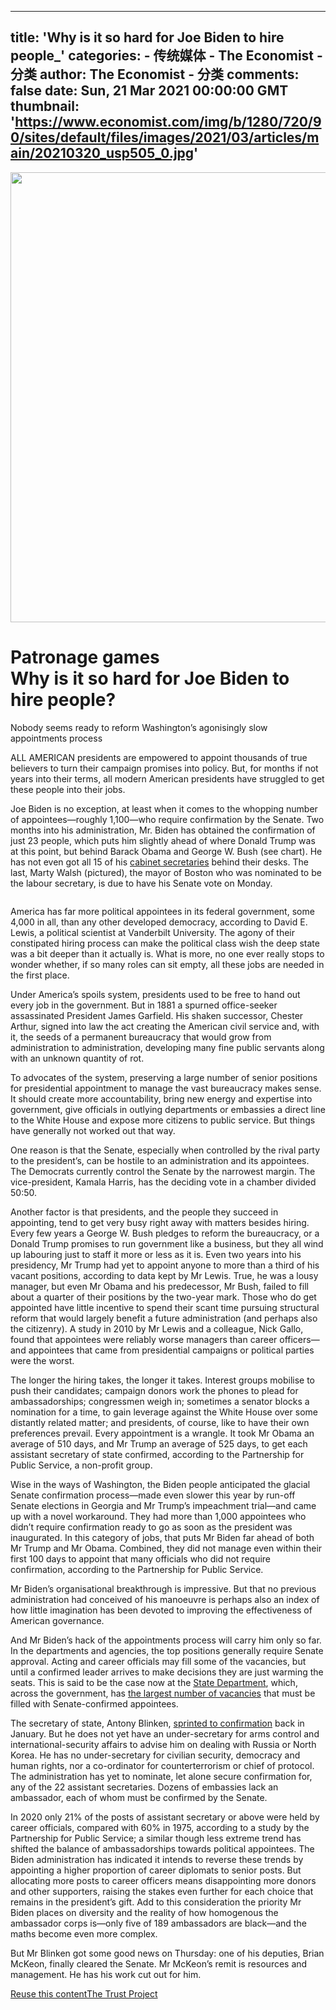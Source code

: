 
---
title: 'Why is it so hard for Joe Biden to hire people_'
categories: 
    - 传统媒体
    - The Economist - 分类
author: The Economist - 分类
comments: false
date: Sun, 21 Mar 2021 00:00:00 GMT
thumbnail: 'https://www.economist.com/img/b/1280/720/90/sites/default/files/images/2021/03/articles/main/20210320_usp505_0.jpg'
---

<div>   
<div itemscope itemprop="image" itemtype="https://schema.org/ImageObject"><meta itemprop="url" content="https://www.economist.com/img/b/1280/720/90/sites/default/files/images/2021/03/articles/main/20210320_usp505_0.jpg"><img width="1280" height="720" src="https://www.economist.com/img/b/1280/720/90/sites/default/files/images/2021/03/articles/main/20210320_usp505_0.jpg" srcset="https://www.economist.com/img/b/200/113/90/sites/default/files/images/2021/03/articles/main/20210320_usp505_0.jpg 200w,https://www.economist.com/img/b/300/169/90/sites/default/files/images/2021/03/articles/main/20210320_usp505_0.jpg 300w,https://www.economist.com/img/b/400/225/90/sites/default/files/images/2021/03/articles/main/20210320_usp505_0.jpg 400w,https://www.economist.com/img/b/600/338/90/sites/default/files/images/2021/03/articles/main/20210320_usp505_0.jpg 600w,https://www.economist.com/img/b/640/360/90/sites/default/files/images/2021/03/articles/main/20210320_usp505_0.jpg 640w,https://www.economist.com/img/b/800/450/90/sites/default/files/images/2021/03/articles/main/20210320_usp505_0.jpg 800w,https://www.economist.com/img/b/1000/563/90/sites/default/files/images/2021/03/articles/main/20210320_usp505_0.jpg 1000w,https://www.economist.com/img/b/1280/720/90/sites/default/files/images/2021/03/articles/main/20210320_usp505_0.jpg 1280w" sizes="(min-width: 1440px) 940px, (min-width: 1080px) 75vw, (min-width: 960px) 90vw, (min-width: 800px) 720px, 95vw" alt referrerpolicy="no-referrer"></div><h1><span data-test-id="Article Subheadline" class="article__subheadline">Patronage games</span><br><span data-test-id="Article Headline" itemprop="headline" class="article__headline">Why is it so hard for Joe Biden to hire people?</span></h1><p data-test-id="Article Description" itemprop="description" class="article__description">Nobody seems ready to reform Washington’s agonisingly slow appointments process</p><div class="layout-sticky-rail"><div class="layout-sticky-rail-advert-wrapper"><div id class="advert right hidden advert--right-rail advert--sticky-rail"><div><div id="econright-r1"></div></div></div></div></div><p class="article__body-text"><span>ALL AMERICAN presidents are empowered to appoint thousands of true believers to turn their campaign promises into policy. But, for months if not years into their terms, all modern American presidents have struggled to get these people into their jobs. </span></p><p class="article__body-text"><span>Joe Biden is no exception, at least when it comes to the whopping number of appointees</span><span>—</span><span>roughly 1,100</span><span>—</span><span>who require confirmation by the Senate. Two months into his administration, Mr. Biden has obtained the confirmation of just 23 people, which puts him slightly ahead of where Donald Trump was at this point, but behind Barack Obama and George W. Bush (see chart). He has not even got all 15 of his </span><a href="https://www.economist.com/tracking-joe-biden"><span>cabinet secretaries</span></a><span> behind their desks. The last, Marty Walsh (pictured), the mayor of Boston who was nominated to be the labour secretary, is due to have his Senate vote on Monday.</span></p><div id class="advert incontent hidden advert--inline"><div><div id="econ-1"></div></div></div><div class="article__body-text-image"><figure><div itemscope itemprop="image" itemtype="https://schema.org/ImageObject" data-slim="1"><meta itemprop="url" content="https://www.economist.com/img/b/608/662/90/sites/default/files/images/2021/03/articles/body/20210327_woc258.png"><img loading="lazy" src="https://www.economist.com/img/b/608/662/90/sites/default/files/images/2021/03/articles/body/20210327_woc258.png" srcset="https://www.economist.com/img/b/200/218/90/sites/default/files/images/2021/03/articles/body/20210327_woc258.png 200w,https://www.economist.com/img/b/300/327/90/sites/default/files/images/2021/03/articles/body/20210327_woc258.png 300w,https://www.economist.com/img/b/400/436/90/sites/default/files/images/2021/03/articles/body/20210327_woc258.png 400w,https://www.economist.com/img/b/600/653/90/sites/default/files/images/2021/03/articles/body/20210327_woc258.png 600w,https://www.economist.com/img/b/640/697/90/sites/default/files/images/2021/03/articles/body/20210327_woc258.png 640w,https://www.economist.com/img/b/800/871/90/sites/default/files/images/2021/03/articles/body/20210327_woc258.png 800w,https://www.economist.com/img/b/1000/1089/90/sites/default/files/images/2021/03/articles/body/20210327_woc258.png 1000w,https://www.economist.com/img/b/1280/1394/90/sites/default/files/images/2021/03/articles/body/20210327_woc258.png 1280w" sizes="300px" alt referrerpolicy="no-referrer"></div></figure><p class="article__body-text"><span>America has far more political appointees in its federal government</span><span>, </span><span>some 4,000 in all, than any other developed democracy, according to David E. Lewis, a political scientist at Vanderbilt University. The agony of their constipated hiring process can make the political class wish the deep state was a bit deeper than it actually is. What is more, no one ever really stops to wonder whether, if so many roles can sit empty, all these jobs are needed in the first place.</span></p><p class="article__body-text"><span>Under America’s spoils system, presidents used to be free to hand out every job in the government. But in 1881 a spurned office-seeker assassinated President James Garfield. His shaken successor, Chester Arthur, signed into law the act creating the American civil service and, with it, the seeds of a permanent bureaucracy that would grow from administration to administration, developing many fine public servants along with an unknown quantity of rot.</span></p><p class="article__body-text"><span>To advocates of the system, preserving a large number of senior positions for presidential appointment to manage the vast bureaucracy makes sense. It should create more accountability, bring new energy and expertise into government, give officials in outlying departments or embassies a direct line to the White House and expose more citizens to public service. But things have generally not worked out that way.</span></p><p class="article__body-text"><span>One reason is that the Senate, especially when controlled by the rival party to the president’s, can be hostile to an administration and its appointees. The Democrats currently control the Senate by the narrowest margin. The vice-president, Kamala Harris, has the deciding vote in a chamber divided 50:50.</span></p></div><p class="article__body-text"><span>Another factor is that presidents, and the people they succeed in appointing, tend to get very busy right away with matters besides hiring. Every few years a George W. Bush pledges to reform the bureaucracy, or a Donald Trump promises to run government like a business, but they all wind up labouring just to staff it more or less as it is. Even two years into his presidency, Mr Trump had yet to appoint anyone to more than a third of his vacant positions, according to data kept by Mr Lewis. True, he was a lousy manager, but even Mr Obama and his predecessor, Mr Bush, failed to fill about a quarter of their positions by the two-year mark. Those who do get appointed have little incentive to spend their scant time pursuing structural reform that would largely benefit a future administration (and perhaps also the citizenry). A study in 2010 by Mr Lewis and a colleague, Nick Gallo, found that appointees were reliably worse managers than career officers</span><span>—</span><span>and appointees that came from presidential campaigns or political parties were the worst. </span></p><p class="article__body-text"><span>The longer the hiring takes, the longer it takes. Interest groups mobilise to push their candidates; campaign donors work the phones to plead for ambassadorships; congressmen weigh in; sometimes a senator blocks a nomination for a time, to gain leverage against the White House over some distantly related matter; and presidents, of course, like to have their own preferences prevail. Every appointment is a wrangle. It took Mr Obama an average of 510 days, and Mr Trump an average of 525 days, to get each assistant secretary of state confirmed, according to the Partnership for Public Service, a non-profit group.</span></p><div id class="advert incontent hidden advert--inline"><div><div id="econ-2"></div></div></div><p class="article__body-text"><span>Wise in the ways of Washington, the Biden people anticipated the glacial Senate confirmation process</span><span>—</span><span>made even slower this year by run-off Senate elections in Georgia and Mr Trump’s impeachment trial</span><span>—</span><span>and came up with a novel workaround. They had more than 1,000 appointees who didn’t require confirmation ready to go as soon as the president was inaugurated. In this category of jobs, that puts Mr Biden far ahead of both Mr Trump and Mr Obama. Combined, they did not manage even within their first 100 days to appoint that many officials who did not require confirmation, according to the Partnership for Public Service. </span></p><p class="article__body-text"><span>Mr Biden’s organisational breakthrough is impressive. But that no previous administration had conceived of his manoeuvre is perhaps also an index of how little imagination has been devoted to improving the effectiveness of American governance.</span></p><p class="article__body-text"><span>And Mr Biden’s hack of the appointments process will carry him only so far. In the departments and agencies, the top positions generally require Senate approval. Acting and career officials may fill some of the vacancies, but until a confirmed leader arrives to make decisions they are just warming the seats. This is said to be the case now at the </span><a href="https://www.economist.com/united-states/2020/11/21/two-new-reports-provide-a-road-map-for-reforming-american-diplomacy"><span>State Department</span></a><span>, which, across the government, has </span><a href="https://www.economist.com/international/2020/08/13/the-dereliction-of-american-diplomacy"><span>the largest number of vacancies</span></a><span> that must be filled with Senate-confirmed appointees. </span></p><p class="article__body-text"><span>The secretary of state, Antony Blinken, </span><a href="https://www.economist.com/united-states/2021/01/23/back-to-the-future"><span>sprinted to confirmation</span></a><span> back in January. But he does not yet have an </span><span>under-secretary for arms control and international-security affairs</span><span> to advise him on dealing with Russia or North Korea. He has no under-secretary for civilian security, democracy and human rights, nor a co-ordinator for counterterrorism or chief of protocol. The administration has yet to nominate, let alone secure confirmation for, any of the 22 assistant secretaries. Dozens of embassies lack an ambassador, each of whom must be confirmed by the Senate.</span></p><p class="article__body-text"><span>In 2020 only 21% of the posts of assistant secretary or above were held by career officials, compared with 60% in 1975, according to a study by the Partnership for Public Service; a similar though less extreme trend has shifted the balance of ambassadorships towards political appointees. The Biden administration has indicated it intends to reverse these trends by appointing a higher proportion of career diplomats to senior posts. But allocating more posts to career officers means disappointing more donors and other supporters, raising the stakes even further for each choice that remains in the president’s gift. Add to this consideration the priority Mr Biden places on diversity and the reality of how homogenous the ambassador corps is</span><span>—</span><span>only five of 189 ambassadors are black</span><span>—</span><span>and the maths become even more complex.</span></p><p class="article__body-text"><span>But Mr Blinken got some good news on Thursday: one of his deputies, Brian McKeon, finally cleared the Senate. Mr McKeon’s remit is resources and management. He has his work cut out for him.<br></span></p><div class="layout-article-links layout-article-promo"><a class="ds-actioned-link ds-actioned-link--reuse-this-content" target="_blank" href="https://s100.copyright.com/AppDispatchServlet?publisherName=economist&publication=economist&title=Why%20is%20it%20so%20hard%20for%20Joe%20Biden%20to%20hire%20people%3F&publicationDate=2021-03-21&contentID=%2Fcontent%2F9hk1k1ti5nchamg5uaufkaft27g6s74v&type=A&orderBeanReset=TRUE"><span>Reuse this content</span></a><a class="ds-actioned-link ds-actioned-link--the-trust-project" href="https://www.economist.com/about-the-economist"><span>The Trust Project</span></a></div>  
</div>
            